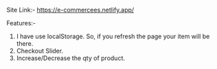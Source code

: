 Site Link:- https://e-commercees.netlify.app/

Features:- 
1. I have use localStorage. So, if you refresh the page your item will be there.
2. Checkout Slider.
3. Increase/Decrease the qty of product.
